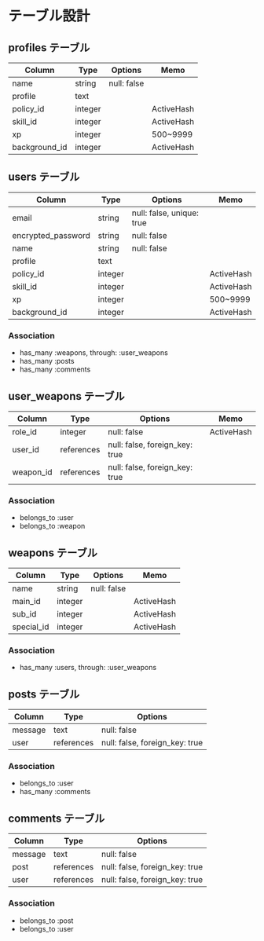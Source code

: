 # テーブル設計

## profiles テーブル

| Column             | Type    | Options                   | Memo       |
| ------------------ | ------- | ------------------------- | ---------- |
| name               | string  | null: false               |            |
| profile            | text    |                           |            |
| policy_id          | integer |                           | ActiveHash |
| skill_id           | integer |                           | ActiveHash |
| xp                 | integer |                           | 500~9999   |
| background_id      | integer |                           | ActiveHash |

## users テーブル

| Column             | Type    | Options                   | Memo       |
| ------------------ | ------- | ------------------------- | ---------- |
| email              | string  | null: false, unique: true |            |
| encrypted_password | string  | null: false               |            |
| name               | string  | null: false               |            |
| profile            | text    |                           |            |
| policy_id          | integer |                           | ActiveHash |
| skill_id           | integer |                           | ActiveHash |
| xp                 | integer |                           | 500~9999   |
| background_id      | integer |                           | ActiveHash |

### Association

- has_many :weapons, through: :user_weapons
- has_many :posts
- has_many :comments

## user_weapons テーブル

| Column    | Type       | Options                        | Memo       |
| --------- | ---------- | ------------------------------ | ---------- |
| role_id   | integer    | null: false                    | ActiveHash |
| user_id   | references | null: false, foreign_key: true |            |
| weapon_id | references | null: false, foreign_key: true |            |

### Association

- belongs_to :user
- belongs_to :weapon

## weapons テーブル

| Column     | Type    | Options     | Memo       |
| ---------- | ------- | ----------- | ---------- |
| name       | string  | null: false |            |
| main_id    | integer |             | ActiveHash |
| sub_id     | integer |             | ActiveHash |
| special_id | integer |             | ActiveHash |

### Association

- has_many :users, through: :user_weapons

## posts テーブル

| Column  | Type       | Options                        |
| ------- | ---------- | ------------------------------ |
| message | text       | null: false                    |
| user    | references | null: false, foreign_key: true |

### Association

- belongs_to :user
- has_many :comments

## comments テーブル

| Column  | Type       | Options                        |
| ------- | ---------- | ------------------------------ |
| message | text       | null: false                    |
| post    | references | null: false, foreign_key: true |
| user    | references | null: false, foreign_key: true |

### Association

- belongs_to :post
- belongs_to :user
